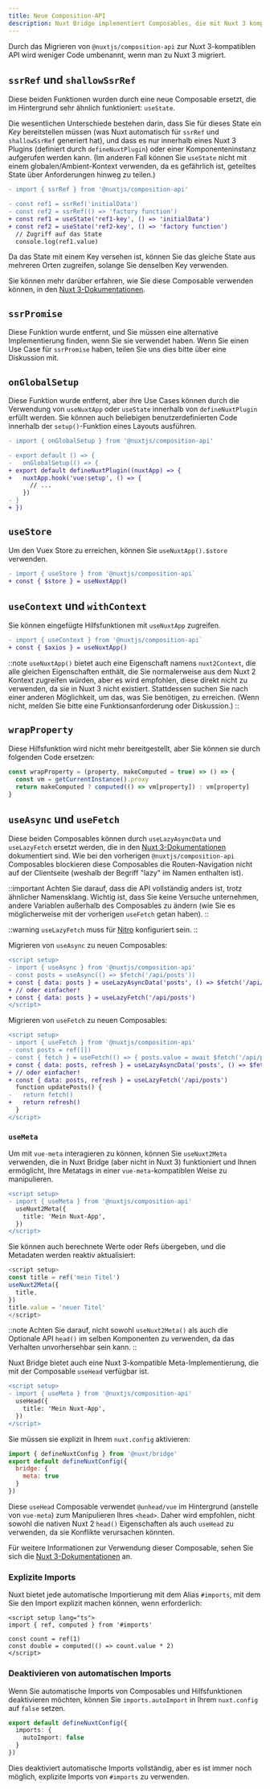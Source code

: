 ```yaml
---
title: Neue Composition-API
description: Nuxt Bridge implementiert Composables, die mit Nuxt 3 kompatibel sind.
---
```


Durch das Migrieren von `@nuxtjs/composition-api` zur Nuxt 3-kompatiblen API wird weniger Code umbenannt, wenn man zu Nuxt 3 migriert.

## `ssrRef` und `shallowSsrRef`

Diese beiden Funktionen wurden durch eine neue Composable ersetzt, die im Hintergrund sehr ähnlich funktioniert: `useState`.

Die wesentlichen Unterschiede bestehen darin, dass Sie für dieses State ein _Key_ bereitstellen müssen (was Nuxt automatisch für `ssrRef` und `shallowSsrRef` generiert hat), und dass es nur innerhalb eines Nuxt 3 Plugins (definiert durch `defineNuxtPlugin`) oder einer Komponenteninstanz aufgerufen werden kann. (Im anderen Fall können Sie `useState` nicht mit einem globalen/Ambient-Kontext verwenden, da es gefährlich ist, geteiltes State über Anforderungen hinweg zu teilen.)

```diff
- import { ssrRef } from '@nuxtjs/composition-api'

- const ref1 = ssrRef('initialData')
- const ref2 = ssrRef(() => 'factory function')
+ const ref1 = useState('ref1-key', () => 'initialData')
+ const ref2 = useState('ref2-key', () => 'factory function')
  // Zugriff auf das State
  console.log(ref1.value)
```

Da das State mit einem Key versehen ist, können Sie das gleiche State aus mehreren Orten zugreifen, solange Sie denselben Key verwenden.

Sie können mehr darüber erfahren, wie Sie diese Composable verwenden können, in den [Nuxt 3-Dokumentationen](/docs/api/composables/use-state).

## `ssrPromise`

Diese Funktion wurde entfernt, und Sie müssen eine alternative Implementierung finden, wenn Sie sie verwendet haben. Wenn Sie einen Use Case für `ssrPromise` haben, teilen Sie uns dies bitte über eine Diskussion mit.

## `onGlobalSetup`

Diese Funktion wurde entfernt, aber ihre Use Cases können durch die Verwendung von `useNuxtApp` oder `useState` innerhalb von `defineNuxtPlugin` erfüllt werden. Sie können auch beliebigen benutzerdefinierten Code innerhalb der `setup()`-Funktion eines Layouts ausführen.

```diff
- import { onGlobalSetup } from '@nuxtjs/composition-api'

- export default () => {
-   onGlobalSetup(() => {
+ export default defineNuxtPlugin((nuxtApp) => {
+   nuxtApp.hook('vue:setup', () => {
      // ...
    })
- }
+ })
```

## `useStore`

Um den Vuex Store zu erreichen, können Sie `useNuxtApp().$store` verwenden.

```diff
- import { useStore } from '@nuxtjs/composition-api`
+ const { $store } = useNuxtApp()
```

## `useContext` und `withContext`

Sie können eingefügte Hilfsfunktionen mit `useNuxtApp` zugreifen.

```diff
- import { useContext } from '@nuxtjs/composition-api`
+ const { $axios } = useNuxtApp()
```

::note
`useNuxtApp()` bietet auch eine Eigenschaft namens `nuxt2Context`, die alle gleichen Eigenschaften enthält, die Sie normalerweise aus dem Nuxt 2 Kontext zugreifen würden, aber es wird empfohlen, diese direkt nicht zu verwenden, da sie in Nuxt 3 nicht existiert. Stattdessen suchen Sie nach einer anderen Möglichkeit, um das, was Sie benötigen, zu erreichen. (Wenn nicht, melden Sie bitte eine Funktionsanforderung oder Diskussion.)
::

## `wrapProperty`

Diese Hilfsfunktion wird nicht mehr bereitgestellt, aber Sie können sie durch folgenden Code ersetzen:

```js
const wrapProperty = (property, makeComputed = true) => () => {
  const vm = getCurrentInstance().proxy
  return makeComputed ? computed(() => vm[property]) : vm[property]
}
```

## `useAsync` und `useFetch`

Diese beiden Composables können durch `useLazyAsyncData` und `useLazyFetch` ersetzt werden, die in den [Nuxt 3-Dokumentationen](/docs/getting-started/data-fetching) dokumentiert sind. Wie bei den vorherigen `@nuxtjs/composition-api` Composables blockieren diese Composables die Routen-Navigation nicht auf der Clientseite (weshalb der Begriff "lazy" im Namen enthalten ist).

::important
Achten Sie darauf, dass die API vollständig anders ist, trotz ähnlicher Namensklang. Wichtig ist, dass Sie keine Versuche unternehmen, andere Variablen außerhalb des Composables zu ändern (wie Sie es möglicherweise mit der vorherigen `useFetch` getan haben).
::

::warning
`useLazyFetch` muss für [Nitro](/docs/bridge/nitro) konfiguriert sein.
::

Migrieren von `useAsync` zu neuen Composables:

```diff
<script setup>
- import { useAsync } from '@nuxtjs/composition-api'
- const posts = useAsync(() => $fetch('/api/posts'))
+ const { data: posts } = useLazyAsyncData('posts', () => $fetch('/api/posts'))
+ // oder einfacher!
+ const { data: posts } = useLazyFetch('/api/posts')
</script>
```

Migrieren von `useFetch` zu neuen Composables:

```diff
<script setup>
- import { useFetch } from '@nuxtjs/composition-api'
- const posts = ref([])
- const { fetch } = useFetch(() => { posts.value = await $fetch('/api/posts') })
+ const { data: posts, refresh } = useLazyAsyncData('posts', () => $fetch('/api/posts'))
+ // oder einfacher!
+ const { data: posts, refresh } = useLazyFetch('/api/posts')
  function updatePosts() {
-   return fetch()
+   return refresh()
  }
</script>
```

### `useMeta`

Um mit `vue-meta` interagieren zu können, können Sie `useNuxt2Meta` verwenden, die in Nuxt Bridge (aber nicht in Nuxt 3) funktioniert und Ihnen ermöglicht, Ihre Metatags in einer `vue-meta`-kompatiblen Weise zu manipulieren.

```diff
<script setup>
- import { useMeta } from '@nuxtjs/composition-api'
  useNuxt2Meta({
    title: 'Mein Nuxt-App',
  })
</script>
```

Sie können auch berechnete Werte oder Refs übergeben, und die Metadaten werden reaktiv aktualisiert:

```ts
<script setup>
const title = ref('mein Titel')
useNuxt2Meta({
  title,
})
title.value = 'neuer Titel'
</script>
```

::note
Achten Sie darauf, nicht sowohl `useNuxt2Meta()` als auch die Optionale API `head()` im selben Komponenten zu verwenden, da das Verhalten unvorhersehbar sein kann.
::

Nuxt Bridge bietet auch eine Nuxt 3-kompatible Meta-Implementierung, die mit der Composable `useHead` verfügbar ist.

```diff
<script setup>
- import { useMeta } from '@nuxtjs/composition-api'
  useHead({
    title: 'Mein Nuxt-App',
  })
</script>
```

Sie müssen sie explizit in Ihrem `nuxt.config` aktivieren:

```js
import { defineNuxtConfig } from '@nuxt/bridge'
export default defineNuxtConfig({
  bridge: {
    meta: true
  }
})
```

Diese `useHead` Composable verwendet `@unhead/vue` im Hintergrund (anstelle von `vue-meta`) zum Manipulieren Ihres `<head>`. Daher wird empfohlen, nicht sowohl die nativen Nuxt 2 `head()` Eigenschaften als auch `useHead` zu verwenden, da sie Konflikte verursachen könnten.

Für weitere Informationen zur Verwendung dieser Composable, sehen Sie sich die [Nuxt 3-Dokumentationen](/docs/getting-started/seo-meta) an.

### Explizite Imports

Nuxt bietet jede automatische Importierung mit dem Alias `#imports`, mit dem Sie den Import explizit machen können, wenn erforderlich:

```vue
<script setup lang="ts">
import { ref, computed } from '#imports'

const count = ref(1)
const double = computed(() => count.value * 2)
</script>
```

### Deaktivieren von automatischen Imports

Wenn Sie automatische Imports von Composables und Hilfsfunktionen deaktivieren möchten, können Sie `imports.autoImport` in Ihrem `nuxt.config` auf `false` setzen.

```ts [nuxt.config.ts]
export default defineNuxtConfig({
  imports: {
    autoImport: false
  }
})
```

Dies deaktiviert automatische Imports vollständig, aber es ist immer noch möglich, explizite Imports von `#imports` zu verwenden.